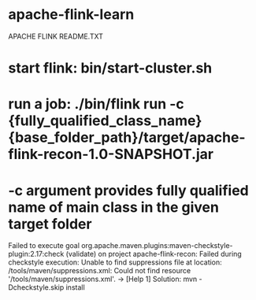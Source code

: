 # apache-flink-learn

APACHE FLINK README.TXT
# start flink:  bin/start-cluster.sh
# run a job: ./bin/flink run -c {fully_qualified_class_name} {base_folder_path}/target/apache-flink-recon-1.0-SNAPSHOT.jar
# -c argument provides fully qualified name of main class in the given target folder


Failed to execute goal org.apache.maven.plugins:maven-checkstyle-plugin:2.17:check (validate) on project apache-flink-recon: Failed during checkstyle execution: Unable to find suppressions file at location: /tools/maven/suppressions.xml: Could not find resource '/tools/maven/suppressions.xml'. -> [Help 1]
Solution:
mvn -Dcheckstyle.skip install

